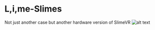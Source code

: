 # L,i,me-Slimes
Not just another case but another hardware version of SlimeVR
![alt text](https://gyazo.com/6f8974b9ca686075d25761054fb6f1ca)
